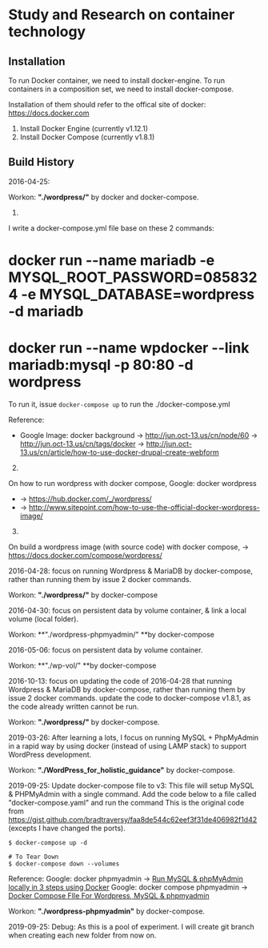 # Study and Research on container technology

## Installation
To run Docker container, we need to install docker-engine.
To run containers in a composition set, we need to install docker-compose.

Installation of them should refer to the offical site of docker: https://docs.docker.com

1. Install Docker Engine (currently v1.12.1)
2. Install Docker Compose (currently v1.8.1)

## Build History

2016-04-25:

Workon: **"./wordpress/"** by docker and docker-compose.

1.
I write a docker-compose.yml file base on these 2 commands:
# docker run --name mariadb -e MYSQL_ROOT_PASSWORD=0858324 -e MYSQL_DATABASE=wordpress -d mariadb
# docker run --name wpdocker --link mariadb:mysql -p 80:80 -d wordpress

To run it, issue `docker-compose up` to run the ./docker-compose.yml

Reference:
* Google Image: docker background -> http://jun.oct-13.us/cn/node/60 -> http://jun.oct-13.us/cn/tags/docker -> http://jun.oct-13.us/cn/article/how-to-use-docker-drupal-create-webform

2.
On how to run wordpress with docker compose,
Google: docker wordpress
* -> https://hub.docker.com/_/wordpress/
* -> http://www.sitepoint.com/how-to-use-the-official-docker-wordpress-image/

3.
On build a wordpress image (with source code) with docker compose,
-> https://docs.docker.com/compose/wordpress/


2016-04-28: 
focus on running Wordpress & MariaDB by docker-compose, rather than running them by issue 2 docker commands.

Workon: **"./wordpress/"** by docker-compose


2016-04-30:
focus on persistent data by volume container, & link a local volume (local folder).

Workon: **"./wordpress-phpmyadmin/" **by docker-compose


2016-05-06:
focus on persistent data by volume container.

Workon: **"./wp-vol/" **by docker-compose

2016-10-13:
focus on updating the code of 2016-04-28 that running Wordpress & MariaDB by docker-compose, rather than running them by issue 2 docker commands.
update the code to docker-compose v1.8.1, as the code already written cannot be run.

Workon: **"./wordpress/"** by docker-compose.


2019-03-26:
After learning a lots, I focus on running MySQL + PhpMyAdmin in a rapid way by using docker (instead of using LAMP stack) to support WordPress development.

Workon: **"./WordPress_for_holistic_guidance"** by docker-compose.


2019-09-25: 
Update docker-compose file to v3: This file will setup MySQL & PHPMyAdmin with a single command. Add the code below to a file called "docker-compose.yaml" and run the command
This is the original code from https://gist.github.com/bradtraversy/faa8de544c62eef3f31de406982f1d42 (excepts I have changed the ports).

```
$ docker-compose up -d

# To Tear Down
$ docker-compose down --volumes
```

Reference:
Google: docker phpmyadmin -> [Run MySQL & phpMyAdmin locally in 3 steps using Docker](https://medium.com/@migueldoctor/run-mysql-phpmyadmin-locally-in-3-steps-using-docker-74eb735fa1fc)
Google: docker compose phpmyadmin -> [Docker Compose FIle For Wordpress, MySQL & phpmyadmin](https://gist.github.com/bradtraversy/faa8de544c62eef3f31de406982f1d42)

Workon: **"./wordpress-phpmyadmin"** by docker-compose.

2019-09-25:
Debug: As this is a pool of experiment. I will create git branch when creating each new folder from now on.